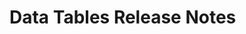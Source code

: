 <!-- Release notes authoring guidelines: http://keepachangelog.com/ -->

# Data Tables Release Notes

<!-- ## [Unreleased] -->

<!--## [VERSION] - [RELEASE_DATE]-->

